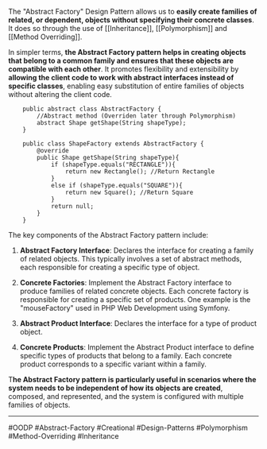 The "Abstract Factory" Design Pattern allows us to **easily create families of related, or dependent, objects without specifying their concrete classes**. It does so through the use of [[Inheritance]], [[Polymorphism]] and [[Method Overriding]].

In simpler terms, **the Abstract Factory pattern helps in creating objects that belong to a common family and ensures that these objects are compatible with each other**. It promotes flexibility and extensibility by **allowing the client code to work with abstract interfaces instead of specific classes**, enabling easy substitution of entire families of objects without altering the client code.

		public abstract class AbstractFactory {
			//Abstract method (Overriden later through Polymorphism)
			abstract Shape getShape(String shapeType);
		}
		
		public class ShapeFactory extends AbstractFactory {
			@override
			public Shape getShape(String shapeType){
				if (shapeType.equals("RECTANGLE")){
					return new Rectangle(); //Return Rectangle
				}
				else if (shapeType.equals("SQUARE")){
					return new Square(); //Return Square
				}
				return null;
			}
		}

The key components of the Abstract Factory pattern include:

1. **Abstract Factory Interface**: Declares the interface for creating a family of related objects. This typically involves a set of abstract methods, each responsible for creating a specific type of object.
    
2. **Concrete Factories**: Implement the Abstract Factory interface to produce families of related concrete objects. Each concrete factory is responsible for creating a specific set of products. One example is the "mouseFactory" used in PHP Web Development using Symfony.
    
3. **Abstract Product Interface**: Declares the interface for a type of product object.
    
4. **Concrete Products**: Implement the Abstract Product interface to define specific types of products that belong to a family. Each concrete product corresponds to a specific variant within a family.
    

T**he Abstract Factory pattern is particularly useful in scenarios where the system needs to be independent of how its objects are created**, composed, and represented, and the system is configured with multiple families of objects.

---
#OODP  #Abstract-Factory #Creational  #Design-Patterns #Polymorphism #Method-Overriding #Inheritance